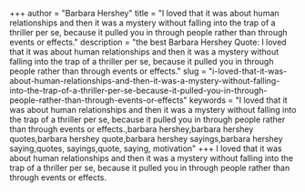 +++
author = "Barbara Hershey"
title = "I loved that it was about human relationships and then it was a mystery without falling into the trap of a thriller per se, because it pulled you in through people rather than through events or effects."
description = "the best Barbara Hershey Quote: I loved that it was about human relationships and then it was a mystery without falling into the trap of a thriller per se, because it pulled you in through people rather than through events or effects."
slug = "i-loved-that-it-was-about-human-relationships-and-then-it-was-a-mystery-without-falling-into-the-trap-of-a-thriller-per-se-because-it-pulled-you-in-through-people-rather-than-through-events-or-effects"
keywords = "I loved that it was about human relationships and then it was a mystery without falling into the trap of a thriller per se, because it pulled you in through people rather than through events or effects.,barbara hershey,barbara hershey quotes,barbara hershey quote,barbara hershey sayings,barbara hershey saying,quotes, sayings,quote, saying, motivation"
+++
I loved that it was about human relationships and then it was a mystery without falling into the trap of a thriller per se, because it pulled you in through people rather than through events or effects.

